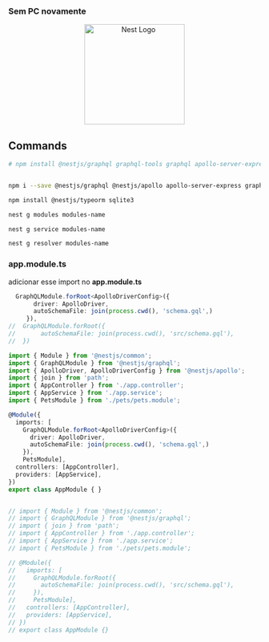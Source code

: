 ### Sem PC novamente 

<p align="center">
  <a href="http://nestjs.com/" target="blank"><img src="https://nestjs.com/img/logo-small.svg" width="200" alt="Nest Logo" /></a>
</p>

[circleci-image]: https://img.shields.io/circleci/build/github/nestjs/nest/master?token=abc123def456
[circleci-url]: https://circleci.com/gh/nestjs/nest

  
## Commands

```bash
# npm install @nestjs/graphql graphql-tools graphql apollo-server-express


npm i --save @nestjs/graphql @nestjs/apollo apollo-server-express graphql
```

```bash
npm install @nestjs/typeorm sqlite3
```


```bash
nest g modules modules-name
```

```bash
nest g service modules-name
```

```bash
nest g resolver modules-name
```

### app.module.ts

adicionar esse import no **app.module.ts**

```ts
  GraphQLModule.forRoot<ApolloDriverConfig>({
       driver: ApolloDriver,
       autoSchemaFile: join(process.cwd(), 'schema.gql',)
     }),
//  GraphQLModule.forRoot({
//       autoSchemaFile: join(process.cwd(), 'src/schema.gql'),
//  })

```

```typescript
import { Module } from '@nestjs/common';
import { GraphQLModule } from '@nestjs/graphql';
import { ApolloDriver, ApolloDriverConfig } from '@nestjs/apollo';
import { join } from 'path';
import { AppController } from './app.controller';
import { AppService } from './app.service';
import { PetsModule } from './pets/pets.module';

@Module({
  imports: [
    GraphQLModule.forRoot<ApolloDriverConfig>({
      driver: ApolloDriver,
      autoSchemaFile: join(process.cwd(), 'schema.gql',)
    }),
    PetsModule],
  controllers: [AppController],
  providers: [AppService],
})
export class AppModule { }


// import { Module } from '@nestjs/common';
// import { GraphQLModule } from '@nestjs/graphql';
// import { join } from 'path';
// import { AppController } from './app.controller';
// import { AppService } from './app.service';
// import { PetsModule } from './pets/pets.module';

// @Module({
//   imports: [
//     GraphQLModule.forRoot({
//       autoSchemaFile: join(process.cwd(), 'src/schema.gql'),
//     }),
//     PetsModule],
//   controllers: [AppController],
//   providers: [AppService],
// })
// export class AppModule {}
```
